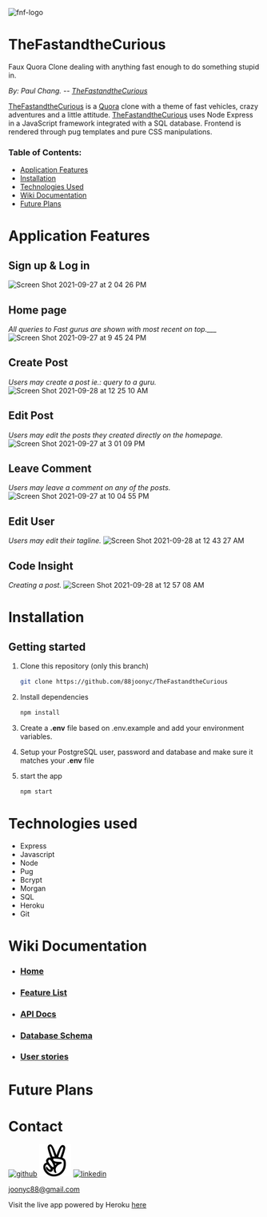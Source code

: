 ![fnf-logo](https://user-images.githubusercontent.com/79543569/135021998-9245d3b9-11af-4458-be2b-58ab2e01adfd.png)
# TheFastandtheCurious
Faux Quora Clone dealing with anything fast enough to do something stupid in.

*By: Paul Chang. --  [TheFastandtheCurious](https://thefastandthecurious.herokuapp.com/ "Named link title")*

[TheFastandtheCurious](https://thefastandthecurious.herokuapp.com/ "Named link title") is a [Quora](https://quora.com/ "Named link title") clone with a theme of fast vehicles, crazy adventures and a little attitude. [TheFastandtheCurious](https://thefastandthecurious.herokuapp.com/ "Named link title") uses Node Express  in a JavaScript framework integrated with a SQL database. Frontend is rendered through pug templates and pure CSS manipulations.

### Table of Contents:
 - [Application Features](#application-features)
 - [Installation](#installation)
 - [Technologies Used](#technologies-used)
 - [Wiki Documentation](#wiki-documentation)
 - [Future Plans](#future-plans)
<!--  - [Conclusion](#conclusion) -->
 <!--  - Frontend Overview
 - Backend Overview -->


# Application Features 

## Sign up & Log in
![Screen Shot 2021-09-27 at 2 04 26 PM](https://user-images.githubusercontent.com/79543569/135021430-31ea7757-0165-4d12-bc1f-ed209112bac1.png)

## Home page
*All queries to _Fast_ gurus are shown with most recent on top.___*
![Screen Shot 2021-09-27 at 9 45 24 PM](https://user-images.githubusercontent.com/79543569/135021487-521a7853-ae5b-48b2-8e9b-545b6a81aba0.png)

## Create Post
*Users may create a post ie.: query to a guru.*
![Screen Shot 2021-09-28 at 12 25 10 AM](https://user-images.githubusercontent.com/79543569/135023076-fdb4739f-b13d-4530-86b1-7578d1116eb4.png)

## Edit Post
*Users may edit the posts they created directly on the homepage.*
![Screen Shot 2021-09-27 at 3 01 09 PM](https://user-images.githubusercontent.com/79543569/135021756-043e502a-156d-403b-9717-06c976979ce1.png)

## Leave Comment
*Users may leave a comment on any of the posts.*
![Screen Shot 2021-09-27 at 10 04 55 PM](https://user-images.githubusercontent.com/79543569/135021926-8530c5a2-ebd8-4b43-a160-790d8757ba3f.png)

## Edit User
*Users may edit their tagline.*
![Screen Shot 2021-09-28 at 12 43 27 AM](https://user-images.githubusercontent.com/79543569/135024714-c815d653-4367-4f0d-8c7b-c29a991c2eb8.png)

## Code Insight
*Creating a post.*
<img width="865" alt="Screen Shot 2021-09-28 at 12 57 08 AM" src="https://user-images.githubusercontent.com/79543569/135025882-c527ba6d-2a88-4499-99c0-9123784d43bf.png">



# Installation

## Getting started

1. Clone this repository (only this branch)

   ```bash
   git clone https://github.com/88joonyc/TheFastandtheCurious
   ```

2. Install dependencies

      ```bash
      npm install
      ```

3. Create a **.env** file based on .env.example and add your environment variables.

4. Setup your PostgreSQL user, password and database and make sure it matches your **.env** file

5. start the app
      ```bash
      npm start
      ```

# Technologies used
- Express
- Javascript
- Node
- Pug
- Bcrypt
- Morgan
- SQL
- Heroku
- Git

# Wiki Documentation
- ### [Home](https://github.com/88joonyc/TheFastandtheCurious/wiki "Named link title")
- ### [Feature List](https://github.com/88joonyc/TheFastandtheCurious/wiki/MVP-Feature-List "Named link title")
- ### [API Docs](https://github.com/88joonyc/TheFastandtheCurious/wiki/API-Documentation "Named link title")
- ### [Database Schema](https://github.com/88joonyc/TheFastandtheCurious/wiki/Database-Schema "Named link title")
- ### [User stories](https://github.com/88joonyc/TheFastandtheCurious/wiki/User-Stories "Named link title")
<!-- # Frontend Overview

# Backend Overview -->

# Future Plans


<!-- # Conclusion -->


# Contact
[![github](https://img.shields.io/badge/GitHub-100000?style=for-the-badge&logo=github&logoColor=white)][1]
[![angellist](https://github.com/hull/hullstrap/blob/master/source/images/icons/angellist.svg)][2]
[![linkedin](https://img.shields.io/badge/LinkedIn-0077B5?style=for-the-badge&logo=linkedin&logoColor=white)][3]

[joonyc88@gmail.com](mailto:joonyc88@gmail.com)

[1]: https://github.com/88joonyc
[2]: https://angel.co/u/paul-chang-27
[3]: https://www.linkedin.com/in/pchang1216/


Visit the live app powered by Heroku [here](https://thefastandthecurious.herokuapp.com/ "Named link title")

